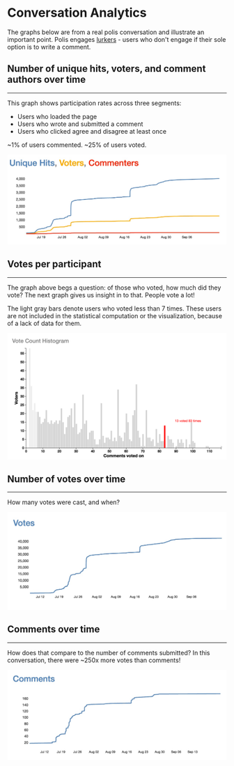 # Conversation Analytics

The graphs below are from a real polis conversation and illustrate an important point. Polis engages [lurkers](https://en.wikipedia.org/wiki/Lurker) - users who don't engage if their sole option is to write a comment. 

## Number of unique hits, voters, and comment authors over time
------------
This graph shows participation rates across three segments:

* Users who loaded the page
* Users who wrote and submitted a comment
* Users who clicked agree and disagree at least once

~1% of users commented. ~25% of users voted. 

![Hits, Voters, Comment Authors Image](../hitsVotersCommenters.jpg)



## Votes per participant
--------------------
The graph above begs a question: of those who voted, how much did they vote? The next graph gives us insight in to that. People vote a lot! 

The light gray bars denote users who voted less than 7 times. These users are not included in the statistical computation or the visualization, because of a lack of data for them.

![Votes per participant image](../votesXPtpt.png)


## Number of votes over time 
------------------

How many votes were cast, and when?

![Votes over time image](../Votes.jpg)

## Comments over time 
------------
How does that compare to the number of comments submitted? In this conversation, there were ~250x more votes than comments!

![Comments over time image](../comments.jpg)
